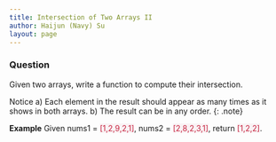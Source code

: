 ```yaml
---
title: Intersection of Two Arrays II
author: Haijun (Navy) Su
layout: page
---
```

### Question
Given two arrays, write a function to compute their intersection.

<i class="fa fa-info-circle" aria-hidden="true"></i> Notice
a) Each element in the result should appear as many times as it shows in both arrays.
b) The result can be in any order.
{: .note}

**Example**
Given nums1 = <font style="color: #C72541; background: #F9F2F4;">[1,2,9,2,1]</font>, nums2 = <font style="color: #C72541; background: #F9F2F4;">[2,8,2,3,1]</font>, return <font style="color: #C72541; background: #F9F2F4;">[1,2,2]</font>.

